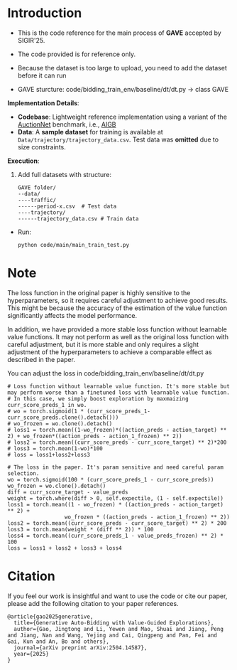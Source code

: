 # Introduction

- This is the code reference for the main process of **GAVE** accepted by SIGIR'25.

- The code provided is for reference only. 

- Because the dataset is too large to upload, you need to add the dataset before it can run

- GAVE sturcture: code/bidding_train_env/baseline/dt/dt.py -> class GAVE

**Implementation Details**:  

- **Codebase**: Lightweight reference implementation using a variant of the [AuctionNet](https://github.com/alimama-tech/AuctionNet) benchmark, i.e.,  [AIGB](https://github.com/alimama-tech/NeurIPS_Auto_Bidding_AIGB_Track_Baseline)
- **Data**: A **sample dataset** for training is available at `Data/trajectory/trajectory_data.csv`. Test data was **omitted** due to size constraints.  

**Execution**:  

1. Add full datasets with structure:  
   ```plaintext
   GAVE folder/
   --data/
   ----traffic/
   ------period-x.csv  # Test data
   ----trajectory/
   ------trajectory_data.csv # Train data

- Run:  

  ```python code/main/main_train_test.py```

# Note
The loss function in the original paper is highly sensitive to the hyperparameters, so it requires careful adjustment to achieve good results. This might be because the accuracy of the estimation of the value function significantly affects the model performance.

In addition, we have provided a more stable loss function without learnable value functions. It may not perform as well as the original loss function with careful adjustment, but it is more stable and only requires a slight adjustment of the hyperparameters to achieve a comparable effect as described in the paper.

You can adjust the loss in code/bidding_train_env/baseline/dt/dt.py

```
# Loss function without learnable value function. It's more stable but may perform worse than a finetuned loss with learnable value function.
# In this case, we simply boost exploration by maxmaizing curr_score_preds_1 in wo.
# wo = torch.sigmoid(1 * (curr_score_preds_1-curr_score_preds.clone().detach()))
# wo_frozen = wo.clone().detach()
# loss1 = torch.mean((1-wo_frozen)*((action_preds - action_target) ** 2) + wo_frozen*((action_preds - action_1_frozen) ** 2))
# loss2 = torch.mean((curr_score_preds - curr_score_target) ** 2)*200
# loss3 = torch.mean(1-wo)*100
# loss = loss1+loss2+loss3

# The loss in the paper. It's param sensitive and need careful param selection.
wo = torch.sigmoid(100 * (curr_score_preds_1 - curr_score_preds))
wo_frozen = wo.clone().detach()
diff = curr_score_target - value_preds
weight = torch.where(diff > 0, self.expectile, (1 - self.expectile))
loss1 = torch.mean((1 - wo_frozen) * ((action_preds - action_target) ** 2) +
                  wo_frozen * ((action_preds - action_1_frozen) ** 2))
loss2 = torch.mean((curr_score_preds - curr_score_target) ** 2) * 200
loss3 = torch.mean(weight * (diff ** 2)) * 100
loss4 = torch.mean((curr_score_preds_1 - value_preds_frozen) ** 2) * 100
loss = loss1 + loss2 + loss3 + loss4
```

# Citation
If you feel our work is insightful and want to use the code or cite our paper, please add the following citation to your paper references.

```
@article{gao2025generative,
  title={Generative Auto-Bidding with Value-Guided Explorations},
  author={Gao, Jingtong and Li, Yewen and Mao, Shuai and Jiang, Peng and Jiang, Nan and Wang, Yejing and Cai, Qingpeng and Pan, Fei and Gai, Kun and An, Bo and others},
  journal={arXiv preprint arXiv:2504.14587},
  year={2025}
}
```
